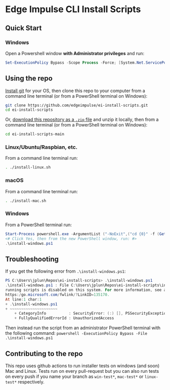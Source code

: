 # Edge Impulse CLI Install Scripts

## Quick Start

### Windows

Open a Powershell window **with Administrator privileges** and run:

```powershell
Set-ExecutionPolicy Bypass -Scope Process -Force; [System.Net.ServicePointManager]::SecurityProtocol = [System.Net.ServicePointManager]::SecurityProtocol -bor 3072; iwr -Uri "https://raw.githubusercontent.com/edgeimpulse/ei-install-scripts/main/install-windows.ps1" -Outfile install.ps1; iex .\install.ps1; del .\install.ps1
```

## Using the repo

[Install git](https://git-scm.com/book/en/v2/Getting-Started-Installing-Git) for your OS, then clone this repo to your computer from a command line terminal (or from a PowerShell terminal on Windows):

```sh
git clone https://github.com/edgeimpulse/ei-install-scripts.git
cd ei-install-scripts
```

Or, [download this repository as a `.zip` file](https://github.com/edgeimpulse/ei-install-scripts/archive/refs/heads/main.zip) and unzip it locally, then from a command line terminal (or from a PowerShell terminal on Windows):

```sh
cd ei-install-scripts-main
```

### Linux/Ubuntu/Raspbian, etc.

From a command line terminal run:

```sh
. ./install-linux.sh
```

### macOS

From a command line terminal run:

```sh
. ./install-mac.sh
```

### Windows

From a PowerShell terminal run:

```powershell
Start-Process powershell.exe -ArgumentList ("-NoExit",("cd {0}" -f (Get-Location).path)) -Verb RunAs
<# Click Yes, then from the new PowerShell window, run: #>
.\install-windows.ps1
```

## Troubleshooting

If you get the following error from `.\install-windows.ps1`:

```powershell
PS C:\Users\jplun\Repos\ei-install-scripts> .\install-windows.ps1
.\install-windows.ps1 : File C:\Users\jplun\Repos\ei-install-scripts\install-windows.ps1 cannot be loaded because
running scripts is disabled on this system. For more information, see about_Execution_Policies at
https:/go.microsoft.com/fwlink/?LinkID=135170.
At line:1 char:1
+ .\install-windows.ps1
+ ~~~~~~~~~~~~~~~~~~~~~
    + CategoryInfo          : SecurityError: (:) [], PSSecurityException
    + FullyQualifiedErrorId : UnauthorizedAccess
```

Then instead run the script from an administrator PowerShell terminal with the following command: `powershell -ExecutionPolicy Bypass -File .\install-windows.ps1`

## Contributing to the repo

This repo uses github actions to run installer tests on windows (and soon) Mac and Linux. Tests run on every pull-request but you can also run tests on every push if you name your branch as `win-test*`, `mac-test*` or `linux-test*` respectively.